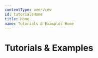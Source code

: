 ```yaml
---
contentType: overview
id: tutorialsHome
title: Home
name: Tutorials & Examples Home
---
```


# Tutorials & Examples
